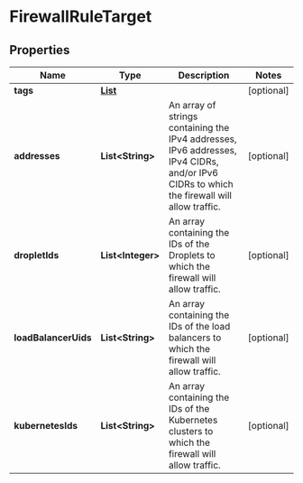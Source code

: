 

# FirewallRuleTarget


## Properties

| Name | Type | Description | Notes |
|------------ | ------------- | ------------- | -------------|
|**tags** | [**List**](List.md) |  |  [optional] |
|**addresses** | **List&lt;String&gt;** | An array of strings containing the IPv4 addresses, IPv6 addresses, IPv4 CIDRs, and/or IPv6 CIDRs to which the firewall will allow traffic. |  [optional] |
|**dropletIds** | **List&lt;Integer&gt;** | An array containing the IDs of the Droplets to which the firewall will allow traffic. |  [optional] |
|**loadBalancerUids** | **List&lt;String&gt;** | An array containing the IDs of the load balancers to which the firewall will allow traffic. |  [optional] |
|**kubernetesIds** | **List&lt;String&gt;** | An array containing the IDs of the Kubernetes clusters to which the firewall will allow traffic. |  [optional] |



